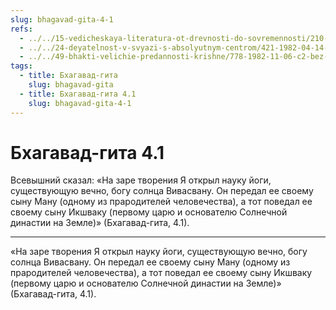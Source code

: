 ```yaml
---
slug: bhagavad-gita-4-1
refs:
  - ../../15-vedicheskaya-literatura-ot-drevnosti-do-sovremennosti/210-1981-03-03-b2-duhovnaya-literatura-eto-vdohnovenie-iz-vysshego-mira.md
  - ../../24-deyatelnost-v-svyazi-s-absolyutnym-centrom/421-1982-04-14-c6-d1-nekotorye-polozheniya-karma-jogi-v-gite.md
  - ../../49-bhakti-velichie-predannosti-krishne/778-1982-11-06-c2-bez-blagosloveniya-vajshnava-dazhe-izuchenie-pisanij-yavlyaetsya-karma-kandoj-i-ne-dast-ponimaniya-istiny.md
tags:
  - title: Бхагавад-гита
    slug: bhagavad-gita
  - title: Бхагавад-гита 4.1
    slug: bhagavad-gita-4-1
---
```


# Бхагавад-гита 4.1

Всевышний сказал: «На заре творения Я открыл науку йоги, существующую вечно, богу солнца Вивасвану. Он передал ее своему сыну Ману (одному из прародителей человечества), а тот поведал ее своему сыну Икшваку (первому царю и основателю Солнечной династии на Земле)» (Бхагавад-гита, 4.1).

---

«На заре творения Я открыл науку йоги, существующую вечно, богу солнца Вивасвану. Он передал ее своему сыну Ману (одному из прародителей человечества), а тот поведал ее своему сыну Икшваку (первому царю и основателю Солнечной династии на Земле)» (Бхагавад-гита, 4.1).

